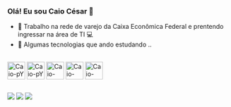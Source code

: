 ### Olá! Eu sou Caio César 👋


- :bank: Trabalho na rede de varejo da Caixa Econômica Federal e prentendo ingressar na área de TI :computer:
- 🌱 Algumas tecnologias que ando estudando ..

<div style="display inline_block" ><br>
    <img align="center" alt="Caio-pY" heigth="30" width="40" src="https://cdn.jsdelivr.net/gh/devicons/devicon/icons/python/python-original.svg" >
    <img align="center" alt="Caio-pY" heigth="30" width="40" src="https://cdn.jsdelivr.net/gh/devicons/devicon/icons/java/java-original-wordmark.svg" >
    <img align="center" alt="Caio-html" heigth="30" width="40" src="https://cdn.jsdelivr.net/gh/devicons/devicon/icons/html5/html5-original-wordmark.svg" />
    <img align="center" alt="Caio-css" heigth="30" width="40" src="https://cdn.jsdelivr.net/gh/devicons/devicon/icons/css3/css3-original-wordmark.svg" />
    <img align="center" alt="Caio-css" heigth="30" width="40" src="https://cdn.jsdelivr.net/gh/devicons/devicon/icons/mysql/mysql-original-wordmark.svg" />
</div>

##

<div> 
  <a href="https://www.instagram.com/caiuscesar.souza" target="_blank"><img src="https://img.shields.io/badge/-Instagram-%23E4405F?style=for-the-badge&logo=instagram&logoColor=white" target="_blank"></a>
  <a href = "mailto:caiocesar.souza@gmail.com"><img src="https://img.shields.io/badge/-Gmail-%23333?style=for-the-badge&logo=gmail&logoColor=white" target="_blank"></a>
  <a href="#" target="_blank"><img src="https://img.shields.io/badge/-LinkedIn-%230077B5?style=for-the-badge&logo=linkedin&logoColor=white" target="_blank"></a> 
  
</div>
